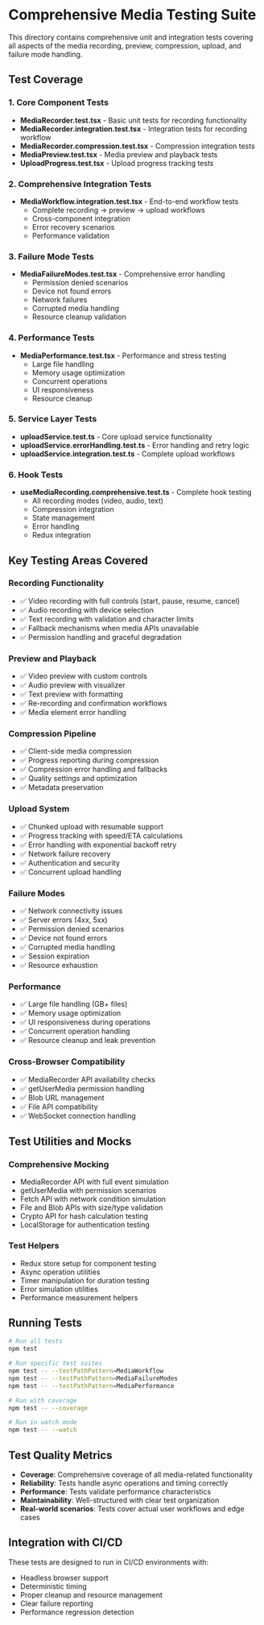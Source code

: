 # Comprehensive Media Testing Suite

This directory contains comprehensive unit and integration tests covering all aspects of the media recording, preview, compression, upload, and failure mode handling.

## Test Coverage

### 1. Core Component Tests
- **MediaRecorder.test.tsx** - Basic unit tests for recording functionality
- **MediaRecorder.integration.test.tsx** - Integration tests for recording workflow
- **MediaRecorder.compression.test.tsx** - Compression integration tests
- **MediaPreview.test.tsx** - Media preview and playback tests
- **UploadProgress.test.tsx** - Upload progress tracking tests

### 2. Comprehensive Integration Tests
- **MediaWorkflow.integration.test.tsx** - End-to-end workflow tests
  - Complete recording → preview → upload workflows
  - Cross-component integration
  - Error recovery scenarios
  - Performance validation

### 3. Failure Mode Tests
- **MediaFailureModes.test.tsx** - Comprehensive error handling
  - Permission denied scenarios
  - Device not found errors
  - Network failures
  - Corrupted media handling
  - Resource cleanup validation

### 4. Performance Tests
- **MediaPerformance.test.tsx** - Performance and stress testing
  - Large file handling
  - Memory usage optimization
  - Concurrent operations
  - UI responsiveness
  - Resource cleanup

### 5. Service Layer Tests
- **uploadService.test.ts** - Core upload service functionality
- **uploadService.errorHandling.test.ts** - Error handling and retry logic
- **uploadService.integration.test.ts** - Complete upload workflows

### 6. Hook Tests
- **useMediaRecording.comprehensive.test.ts** - Complete hook testing
  - All recording modes (video, audio, text)
  - Compression integration
  - State management
  - Error handling
  - Redux integration

## Key Testing Areas Covered

### Recording Functionality
- ✅ Video recording with full controls (start, pause, resume, cancel)
- ✅ Audio recording with device selection
- ✅ Text recording with validation and character limits
- ✅ Fallback mechanisms when media APIs unavailable
- ✅ Permission handling and graceful degradation

### Preview and Playback
- ✅ Video preview with custom controls
- ✅ Audio preview with visualizer
- ✅ Text preview with formatting
- ✅ Re-recording and confirmation workflows
- ✅ Media element error handling

### Compression Pipeline
- ✅ Client-side media compression
- ✅ Progress reporting during compression
- ✅ Compression error handling and fallbacks
- ✅ Quality settings and optimization
- ✅ Metadata preservation

### Upload System
- ✅ Chunked upload with resumable support
- ✅ Progress tracking with speed/ETA calculations
- ✅ Error handling with exponential backoff retry
- ✅ Network failure recovery
- ✅ Authentication and security
- ✅ Concurrent upload handling

### Failure Modes
- ✅ Network connectivity issues
- ✅ Server errors (4xx, 5xx)
- ✅ Permission denied scenarios
- ✅ Device not found errors
- ✅ Corrupted media handling
- ✅ Session expiration
- ✅ Resource exhaustion

### Performance
- ✅ Large file handling (GB+ files)
- ✅ Memory usage optimization
- ✅ UI responsiveness during operations
- ✅ Concurrent operation handling
- ✅ Resource cleanup and leak prevention

### Cross-Browser Compatibility
- ✅ MediaRecorder API availability checks
- ✅ getUserMedia permission handling
- ✅ Blob URL management
- ✅ File API compatibility
- ✅ WebSocket connection handling

## Test Utilities and Mocks

### Comprehensive Mocking
- MediaRecorder API with full event simulation
- getUserMedia with permission scenarios
- Fetch API with network condition simulation
- File and Blob APIs with size/type validation
- Crypto API for hash calculation testing
- LocalStorage for authentication testing

### Test Helpers
- Redux store setup for component testing
- Async operation utilities
- Timer manipulation for duration testing
- Error simulation utilities
- Performance measurement helpers

## Running Tests

```bash
# Run all tests
npm test

# Run specific test suites
npm test -- --testPathPattern=MediaWorkflow
npm test -- --testPathPattern=MediaFailureModes
npm test -- --testPathPattern=MediaPerformance

# Run with coverage
npm test -- --coverage

# Run in watch mode
npm test -- --watch
```

## Test Quality Metrics

- **Coverage**: Comprehensive coverage of all media-related functionality
- **Reliability**: Tests handle async operations and timing correctly
- **Performance**: Tests validate performance characteristics
- **Maintainability**: Well-structured with clear test organization
- **Real-world scenarios**: Tests cover actual user workflows and edge cases

## Integration with CI/CD

These tests are designed to run in CI/CD environments with:
- Headless browser support
- Deterministic timing
- Proper cleanup and resource management
- Clear failure reporting
- Performance regression detection